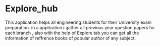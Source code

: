 # Explore_hub
This application helps all engineering students for their University exam preparation.
in a application i gather all previous year question papers for each branch ,
also with the help of Explore tab you can get all the information of reffrence books of popular author of any subject.
